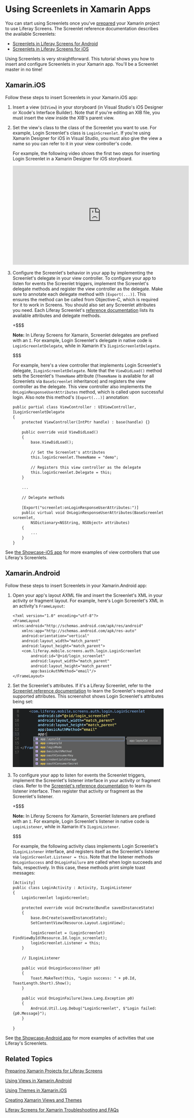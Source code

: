 # Using Screenlets in Xamarin Apps [](id=using-screenlets-in-xamarin-apps)

You can start using Screenlets once you've 
[prepared](/develop/tutorials/-/knowledge_base/7-1/preparing-xamarin-projects-for-liferay-screens) 
your Xamarin project to use Liferay Screens. The Screenlet reference 
documentation describes the available Screenlets: 

-   [Screenlets in Liferay Screens for Android](/develop/reference/-/knowledge_base/7-1/screenlets-in-liferay-screens-for-android)
-   [Screenlets in Liferay Screens for iOS](/develop/reference/-/knowledge_base/7-1/screenlets-in-liferay-screens-for-ios)

Using Screenlets is very straightforward. This tutorial shows you how to insert 
and configure Screenlets in your Xamarin app. You'll be a Screenlet master in no 
time! 

## Xamarin.iOS [](id=xamarin-ios)

Follow these steps to insert Screenlets in your Xamarin.iOS app:

1.  Insert a view (`UIView`) in your storyboard (in Visual Studio's iOS Designer 
    or Xcode's Interface Builder). Note that if you're editing an XIB file, you 
    must insert the view inside the XIB's parent view. 

2.  Set the view's class to the class of the Screenlet you want to use. For 
    example, Login Screenlet's class is `LoginScreenlet`. If you're using 
    Xamarin Designer for iOS in Visual Studio, you must also give the view a 
    name so you can refer to it in your view controller's code. 

    For example, the following video shows the first two steps for inserting 
    Login Screenlet in a Xamarin Designer for iOS storyboard. 


    <iframe width="560" height="315" src="https://www.youtube.com/embed/y95XwdpCZVQ" frameborder="0" allowfullscreen></iframe>

3.  Configure the Screenlet's behavior in your app by implementing the 
    Screenlet's delegate in your view controller. To configure your app to 
    listen for events the Screenlet triggers, implement the Screenlet's delegate 
    methods and register the view controller as the delegate. Make sure to 
    annotate each delegate method with `[Export(...)]`. This ensures the method 
    can be called from Objective-C, which is required for it to work in Screens. 
    You should also set any Screenlet attributes you need. Each Liferay 
    Screenlet's 
    [reference documentation](/develop/reference/-/knowledge_base/7-1/screenlets-in-liferay-screens-for-ios) 
    lists its available attributes and delegate methods. 

    +$$$

    **Note:** In Liferay Screens for Xamarin, Screenlet delegates are prefixed 
    with an `I`. For example, Login Screenlet's delegate in native code is 
    `LoginScreenletDelegate`, while in Xamarin it's `ILoginScreenletDelegate`. 

    $$$

    For example, here's a view controller that implements Login Screenlet's 
    delegate, `ILoginScreenletDelegate`. Note that the `ViewDidLoad()` method 
    sets the Screenlet's `ThemeName` attribute (`ThemeName` is available for all 
    Screenlets via `BaseScreenlet` inheritance) and registers the view 
    controller as the delegate. This view controller also implements the 
    `OnLoginResponseUserAttributes` method, which is called upon successful 
    login. Also note this method's `[Export(...)]` annotation: 

        public partial class ViewController : UIViewController, ILoginScreenletDelegate
        {
            protected ViewController(IntPtr handle) : base(handle) {}

            public override void ViewDidLoad()
            {
                base.ViewDidLoad();

                // Set the Screenlet's attributes
                this.loginScreenlet.ThemeName = "demo";

                // Registers this view controller as the delegate 
                this.loginScreenlet.Delegate = this;
            }

            ...

            // Delegate methods

            [Export("screenlet:onLoginResponseUserAttributes:")]
            public virtual void OnLoginResponseUserAttributes(BaseScreenlet screenlet, 
                NSDictionary<NSString, NSObject> attributes)
            {
                ...
            }
        }

See 
[the Showcase-iOS app](https://github.com/liferay/liferay-screens/tree/develop/xamarin/Samples/Showcase-iOS/ViewController)
for more examples of view controllers that use Liferay's Screenlets. 

## Xamarin.Android [](id=xamarin-android)

Follow these steps to insert Screenlets in your Xamarin.Android app: 

1.  Open your app's layout AXML file and insert the Screenlet's XML in your 
    activity or fragment layout. For example, here's Login Screenlet's XML in an 
    activity's `FrameLayout`: 

        <?xml version="1.0" encoding="utf-8"?>
        <FrameLayout xmlns:android="http://schemas.android.com/apk/res/android"
            xmlns:app="http://schemas.android.com/apk/res-auto"
            android:orientation="vertical"
            android:layout_width="match_parent"
            android:layout_height="match_parent">
            <com.liferay.mobile.screens.auth.login.LoginScreenlet
                android:id="@+id/login_screenlet"
                android:layout_width="match_parent"
                android:layout_height="match_parent"
                app:basicAuthMethod="email"/>
        </FrameLayout>

2.  Set the Screenlet's attributes. If it's a Liferay Screenlet, refer to the 
    [Screenlet reference documentation](/develop/reference/-/knowledge_base/7-1/screenlets-in-liferay-screens-for-android) 
    to learn the Screenlet's required and supported attributes. This screenshot 
    shows Login Screenlet's attributes being set: 

    ![Figure 1: You can set a Screenlet's attributes via the app's layout AXML file.](../../../images/screens-xamarin-android-screenlet-attributes.png)

3.  To configure your app to listen for events the Screenlet triggers, implement 
    the Screenlet's listener interface in your activity or fragment class. Refer 
    to the 
    [Screenlet's reference documentation](/develop/reference/-/knowledge_base/7-1/screenlets-in-liferay-screens-for-android) 
    to learn its listener interface. Then register that activity or fragment as 
    the Screenlet's listener. 

    +$$$

    **Note:** In Liferay Screens for Xamarin, Screenlet listeners are prefixed 
    with an `I`. For example, Login Screenlet's listener in native code is 
    `LoginListener`, while in Xamarin it's `ILoginListener`. 

    $$$

    For example, the following activity class implements Login Screenlet's 
    `ILoginListener` interface, and registers itself as the Screenlet's 
    listener via `loginScreenlet.Listener = this`. Note that the listener
    methods `OnLoginSuccess` and `OnLoginFailure` are called when login succeeds 
    and fails, respectively. In this case, these methods print simple toast 
    messages: 

        [Activity]
        public class LoginActivity : Activity, ILoginListener
        {
            LoginScreenlet loginScreenlet;

            protected override void OnCreate(Bundle savedInstanceState)
            {
                base.OnCreate(savedInstanceState);
                SetContentView(Resource.Layout.LoginView);

                loginScreenlet = (LoginScreenlet) FindViewById(Resource.Id.login_screenlet);
                loginScreenlet.Listener = this;
            }

            // ILoginListener

            public void OnLoginSuccess(User p0)
            {
                Toast.MakeText(this, "Login success: " + p0.Id, ToastLength.Short).Show();
            }

            public void OnLoginFailure(Java.Lang.Exception p0)
            {
                Android.Util.Log.Debug("LoginScreenlet", $"Login failed: {p0.Message}");
            }

        }

See 
[the Showcase-Android app](https://github.com/liferay/liferay-screens/tree/develop/xamarin/Samples/Showcase-Android/Activities)
for more examples of activities that use Liferay's Screenlets. 

## Related Topics [](id=related-topics)

[Preparing Xamarin Projects for Liferay Screens](/develop/tutorials/-/knowledge_base/7-1/preparing-xamarin-projects-for-liferay-screens)

[Using Views in Xamarin.Android](/develop/tutorials/-/knowledge_base/7-1/using-views-in-xamarin-android)

[Using Themes in Xamarin.iOS](/develop/tutorials/-/knowledge_base/7-1/using-themes-in-xamarin-ios)

[Creating Xamarin Views and Themes](/develop/tutorials/-/knowledge_base/7-1/creating-xamarin-views-and-themes)

[Liferay Screens for Xamarin Troubleshooting and FAQs](/develop/tutorials/-/knowledge_base/7-1/liferay-screens-for-xamarin-troubleshooting-and-faqs)
